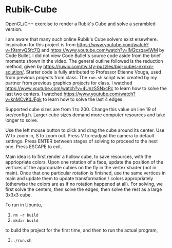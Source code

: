 # Rubik-Cube

OpenGL/C++ exercise to render a Rubik's Cube and solve a scrambled version.

I am aware that many such online Rubik's Cube solvers exist elsewhere. Inspiration for this project is from https://www.youtube.com/watch?v=f9smvQ5fc7Q and https://www.youtube.com/watch?v=IM2czqavlWM by Code Bullet. I did not view Code Bullet's source code aside from the brief moments shown in the video. The general outline followed is the reduction method, given by https://ruwix.com/twisty-puzzles/big-cubes-nxnxn-solution/. Starter code is fully attributed to Professor Etienne Vouga, used from previous projects from class. The `run.sh` script was created by my partner from previous graphics projects for class. I watched https://www.youtube.com/watch?v=4UnzSSNxcRc to learn how to solve the last two centers. I watched https://www.youtube.com/watch?v=knMCvKdJFgk to learn how to solve the last 4 edges.

Supported cube sizes are from 1 to 200. Change this value on line 19 of src/config.h. Larger cube sizes demand more computer resources and take longer to solve.

Use the left mouse button to click and drag the cube around its center. Use W to zoom in, S to zoom out. Press V to readjust the camera to default settings. Press ENTER between stages of solving to proceed to the next one. Press ESCAPE to exit.

Main idea is to first render a hollow cube, to save resources, with the appriopriate colors. Upon one rotation of a face, update the position of the vertices of the appropriate cubies on the fly in the vertex shader (not in main). Once that one particular rotation is finished, use the same vertices in main and update them to update transformation / colors appropriately (otherwise the colors are as if no rotation happened at all). For solving, we first solve the centers, then solve the edges, then solve the rest as a large 3x3x3 cube. 

To run in Ubuntu, 
1. `rm -r build`
2. `mkdir build`

to build the project for the first time, and then to run the actual program,

3. `./run.sh`

